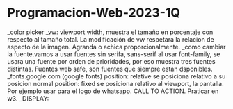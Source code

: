 # Programacion-Web-2023-1Q
_color picker
_vw: viewport width, muestra el tamaño en porcentaje con respecto al tamaño total. La modificación de vw respetara la relacion de aspecto de la imagen. Agranda o achica proporcionalmente.
_como cambiar la fuente.vamos a usar fuentes sin serifa, sans-serif
al usar font-family, se usara una fuente por orden de prioridades, por eso muestra tres fuentes distintas.
Fuentes web safe, son fuentes que siempre estan dsponibles.
_fonts.google.com (google fonts)
position: relative   se posiciona relativo a su posicion normal
position: fixed   se posiciona relativo al viewport, la pantalla. Por ejemplo usar para el logo de whatsapp. CALL TO ACTION. Praticar en w3.
_DISPLAY: 
